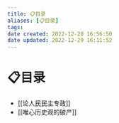 ```yaml
---
title: 📋目录
aliases: [📋目录]
tags: 
date created: 2022-12-20 16:56:50
date updated: 2022-12-29 16:11:52
---
```


# 📋目录

- [[论人民民主专政]]
- [[唯心历史观的破产]]

